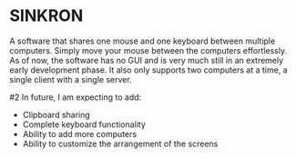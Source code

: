 # SINKRON
 A software that shares one mouse and one keyboard between multiple computers. Simply move your mouse between the computers effortlessly. As of now, the software has no GUI and is very much still in an extremely early development phase. It also only supports two computers at a time, a single client with a single server.
 
 #2 In future, I am expecting to add:
  - Clipboard sharing
  - Complete keyboard functionality
  - Ability to add more computers
  - Ability to customize the arrangement of the screens
